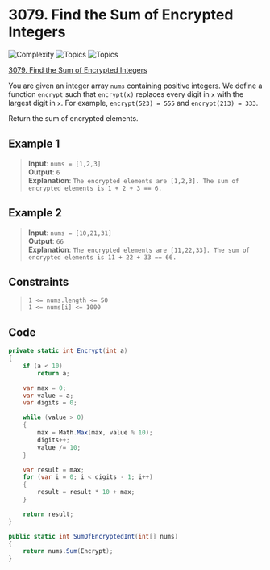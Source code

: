 # 3079. Find the Sum of Encrypted Integers

![Complexity](https://img.shields.io/badge/easy-green)
![Topics](https://img.shields.io/badge/array-blue)
![Topics](https://img.shields.io/badge/math-blue)

[3079. Find the Sum of Encrypted Integers](https://leetcode.com/problems/find-the-sum-of-encrypted-integers/description/)

You are given an integer array `nums` containing positive integers. We define a function `encrypt` such that `encrypt(x)` replaces every digit in `x` with the largest digit in `x`. For example, `encrypt(523) = 555` and `encrypt(213) = 333`.

Return the sum of encrypted elements.

## Example 1

> **Input**: `nums = [1,2,3]`  
> **Output**: `6`  
> **Explanation**: `The encrypted elements are [1,2,3]. The sum of encrypted elements is 1 + 2 + 3 == 6.`

## Example 2

> **Input**: `nums = [10,21,31]`  
> **Output**: `66`  
> **Explanation**: `The encrypted elements are [11,22,33]. The sum of encrypted elements is 11 + 22 + 33 == 66.`

## Constraints

> `1 <= nums.length <= 50`  
> `1 <= nums[i] <= 1000`

## Code

```csharp
private static int Encrypt(int a)
{
    if (a < 10)
        return a;

    var max = 0;
    var value = a;
    var digits = 0;

    while (value > 0)
    {
        max = Math.Max(max, value % 10);
        digits++;
        value /= 10;
    }

    var result = max;
    for (var i = 0; i < digits - 1; i++)
    {
        result = result * 10 + max;
    }

    return result;
}

public static int SumOfEncryptedInt(int[] nums)
{
    return nums.Sum(Encrypt);
}
```